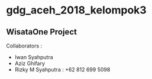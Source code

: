 # gdg_aceh_2018_kelompok3

## WisataOne Project
Collaborators :
- Iwan Syahputra
- Aziz Ghifary
- Rizky M Syahputra : +62 812 699 5098
